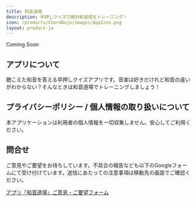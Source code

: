 ```yaml
---
title: 和音道場
description: 早押しクイズで絶対和音感をトレーニング！
icon: /products/ChordDojo/images/AppIcon.png
layout: product-ja
---
```

Coming Soon

## アプリについて

聴こえた和音を答える早押しクイズアプリです。音楽は好きだけれど和音の違いがわからない？そんなときは和音道場でトレーニングしましょう！

## プライバシーポリシー / 個人情報の取り扱いについて

本アプリケーションは利用者の個人情報を一切収集しません。安心してご利用ください。

## 問合せ

ご意見やご要望をお待ちしています。不具合の報告なども以下のGoogleフォームにて受け付けています。送信にあたっての注意事項は移動先の画面でご確認ください。

[アプリ「和音道場」ご意見・ご要望フォーム](https://docs.google.com/forms/d/e/1FAIpQLSckcALwVd3dMD2az-iOsNWA66hhVa9xuHqCamhFsn4Ve8OZFw/viewform?usp=dialog)

